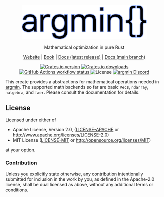 <p align="center">
  <img
    width="400"
    src="https://raw.githubusercontent.com/argmin-rs/argmin/main/media/logo.png"
  />
</p>
<p align="center">
    Mathematical optimization in pure Rust
</p>

<p align="center">
  <a href="https://argmin-rs.org">Website</a>
  |
  <a href="https://argmin-rs.org/book/">Book</a>
  |
  <a href="https://docs.rs/argmin-math">Docs (latest release)</a>
  |
  <a href="https://argmin-rs.github.io/argmin/argmin_math/">Docs (main branch)</a>
</p>

<p align="center">
  <a href="https://crates.io/crates/argmin-math"
    ><img
      src="https://img.shields.io/crates/v/argmin-math?style=flat-square"
      alt="Crates.io version"
  /></a>
  <a href="https://crates.io/crates/argmin-math"
    ><img
      src="https://img.shields.io/crates/d/argmin-math?style=flat-square"
      alt="Crates.io downloads"
  /></a>
  <a href="https://github.com/argmin-rs/argmin/actions/workflows/ci.yml">
    <img
      src="https://img.shields.io/github/actions/workflow/status/argmin-rs/argmin/ci.yml?branch=main&label=CI&style=flat-square"
      alt="GitHub Actions workflow status"
    />
  </a>
  <img
    src="https://img.shields.io/crates/l/argmin-math?style=flat-square"
    alt="License"
  />
  <a href="https://discord.gg/fYB8AwxxMW"
    ><img
      src="https://img.shields.io/discord/1189119565335109683?style=flat-square&label=argmin%20Discord"
      alt="argmin Discord"
  /></a>
</p>


This create provides a abstractions for mathematical operations needed in [argmin](https://argmin-rs.org).
The supported math backends so far are basic `Vec`s, `ndarray`, `nalgebra`, and `faer`.
Please consult the documentation for details.


## License

Licensed under either of

 - Apache License, Version 2.0, ([LICENSE-APACHE](https://github.com/argmin-rs/argmin/blob/main/LICENSE-APACHE) or <http://www.apache.org/licenses/LICENSE-2.0>)
 - MIT License ([LICENSE-MIT](https://github.com/argmin-rs/argmin/blob/main/LICENSE-MIT) or <http://opensource.org/licenses/MIT>)

at your option.


### Contribution

Unless you explicitly state otherwise, any contribution intentionally submitted for inclusion in the work by you, as defined in the Apache-2.0 license, shall be dual licensed as above, without any additional terms or conditions.
